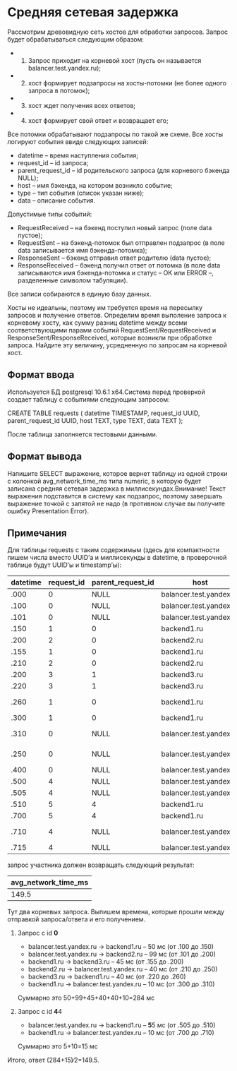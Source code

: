 # Средняя сетевая задержка

Рассмотрим древовидную сеть хостов для обработки запросов. Запрос будет обрабатываться следующим образом:

* 1. Запрос приходит на корневой хост (пусть он называется balancer.test.yandex.ru);
* 2. хост формирует подзапросы на хосты-потомки (не более одного запроса в потомок);
* 3. хост ждет получения всех ответов;
* 4. хост формирует свой ответ и возвращает его;

Все потомки обрабатывают подзапросы по такой же схеме. Все хосты логируют события ввиде следующих записей:

* datetime – время наступления события;
* request\_id – id запроса;
* parent\_request\_id – id родительского запроса (для корневого бэкенда NULL);
* host – имя бэкенда, на котором возникло событие;
* type – тип события (список указан ниже);
* data – описание события.

Допустимые типы событий:

* RequestReceived – на бэкенд поступил новый запрос (поле data пустое);
* RequestSent – на бэкенд-потомок был отправлен подзапрос (в поле data записывается имя бэкенда-потомка);
* ResponseSent – бэкенд отправил ответ родителю (data пустое);
* ResponseReceived – бэкенд получил ответ от потомка (в поле data записываются имя бэкенда-потомка и статус – OK или ERROR –, разделенные символом табуляции).

Все записи собираются в единую базу данных.

Хосты не идеальны, поэтому им требуется время на пересылку запросов и получение ответов. Определим время выполение запроса к корневому хосту, как сумму разниц datetime между всеми соответствующими парами событий RequestSent/RequestReceived и ResponseSent/ResponseReceived, которые возникли при обработке запроса. Найдите эту величину, усредненную по запросам на корневой хост.

## Формат ввода

Используется БД postgresql 10.6.1 x64.Система перед проверкой создает таблицу с событиями следующим запросом:

CREATE TABLE requests (
datetime TIMESTAMP,
request\_id UUID,
parent\_request\_id UUID,
host TEXT,
type TEXT,
data TEXT
);

После таблица заполняется тестовыми данными.

## Формат вывода

Напишите SELECT выражение, которое вернет таблицу из одной строки с колонкой avg\_network\_time\_ms типа numeric, в которую будет записана средняя сетевая задержка в миллисекундах.Внимание! Текст выражения подставится в систему как подзапрос, поэтому завершать выражение точкой с запятой не надо (в противном случае вы получите ошибку Presentation Error).

## Примечания

Для таблицы requests с таким содержимым (здесь для компактности пишем числа вместо UUID’а и миллисекунды в datetime, в проверочной таблице будут UUID’ы и timestamp’ы):


| datetime | request\_id | parent\_request\_id | host                    | type             | data              |
| -------- | ----------- | ------------------- | ----------------------- | ---------------- | ----------------- |
| .000     | 0           | NULL                | balancer.test.yandex.ru | RequestReceived  |                   |
| .100     | 0           | NULL                | balancer.test.yandex.ru | RequestSent      | backend1.ru       |
| .101     | 0           | NULL                | balancer.test.yandex.ru | RequestSent      | backend2.ru       |
| .150     | 1           | 0                   | backend1.ru             | RequestReceived  |                   |
| .200     | 2           | 0                   | backend2.ru             | RequestReceived  |                   |
| .155     | 1           | 0                   | backend1.ru             | RequestSent      | backend3.ru       |
| .210     | 2           | 0                   | backend2.ru             | ResponseSent     |                   |
| .200     | 3           | 1                   | backend3.ru             | RequestReceived  |                   |
| .220     | 3           | 1                   | backend3.ru             | ResponseSent     |                   |
| .260     | 1           | 0                   | backend1.ru             | ResponseReceived | backend3.ru OK    |
| .300     | 1           | 0                   | backend1.ru             | ResponseSent     |                   |
| .310     | 0           | NULL                | balancer.test.yandex.ru | ResponseReceived | backend1.ru OK    |
| .250     | 0           | NULL                | balancer.test.yandex.ru | ResponseReceived | backend2.ru OK    |
| .400     | 0           | NULL                | balancer.test.yandex.ru | ResponseSent     |                   |
| .500     | 4           | NULL                | balancer.test.yandex.ru | RequestReceived  |                   |
| .505     | 4           | NULL                | balancer.test.yandex.ru | RequestSent      | backend1.ru       |
| .510     | 5           | 4                   | backend1.ru             | RequestReceived  |                   |
| .700     | 5           | 4                   | backend1.ru             | ResponseSent     |                   |
| .710     | 4           | NULL                | balancer.test.yandex.ru | ResponseReceived | backend1.ru ERROR |
| .715     | 4           | NULL                | balancer.test.yandex.ru | ResponseSent     |                   |

запрос участника должен возвращать следующий результат:


| avg\_network\_time\_ms |
| ---------------------- |
| 149.5                  |

Тут два корневых запроса. Выпишем времена, которые прошли между отправкой запроса/ответа и его получением.

1. Запрос с id **0**

   * balancer.test.yandex.ru -> backend1.ru – 50 мс (от .100 до .150)
   * balancer.test.yandex.ru -> backend2.ru – 99 мс (от .101 до .200)
   * backend1.ru -> backend3.ru – 45 мс (от .155 до .200)
   * backend2.ru -> balancer.test.yandex.ru – 40 мс (от .210 до .250)
   * backend3.ru -> backend1.ru – 40 мс (от .220 до .260)
   * backend1.ru -> balancer.test.yandex.ru – 10 мс (от .300 до .310)

   Суммарно это 50+99+45+40+40+10=284 мс
2. Запрос с id **4**4

   * balancer.test.yandex.ru -> backend1.ru – **5**5 мс (от .505 до .510)
   * backend1.ru -> balancer.test.yandex.ru – 10 мс (от .700 до .710)

   Суммарно это 5+10=15 мс

Итого, ответ (284+15)∕2=149.5.
